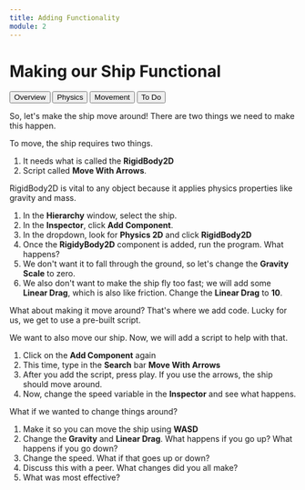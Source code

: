 ```yaml
---
title: Adding Functionality
module: 2
---
```



# Making our Ship Functional

<div class="tab">
  <button class="tablinks active" onclick="openTab(event, 'Overview')">Overview</button>
  <button class="tablinks" onclick="openTab(event, 'RigidBody')">Physics</button>
  <button class="tablinks" onclick="openTab(event, 'Arrows')">Movement</button>
  <button class="tablinks" onclick="openTab(event, 'ToDo')">To Do</button>
</div>

<div id="Overview" class="tabcontent" style="display:block">
<p>So, let's make the ship move around!  There are two things we need to make this happen.</p>

<p>To move, the ship requires two things.  </p>
<ol>
<li>It needs what is called the <b>RigidBody2D</b></li>
<li>Script called <b>Move With Arrows</b>.</li>
</ol>
</div>

<div id="RigidBody" class="tabcontent">

<p>RigidBody2D is vital to any object because it applies physics properties like gravity and mass.</p>
<ol>
<li>In the <b>Hierarchy</b> window, select the ship.</li>
<li>In the <b>Inspector</b>, click <b>Add Component</b>.</li>
<li>In the dropdown, look for <b>Physics 2D</b> and click <b>RigidBody2D</b></li>
<li>Once the <b>RigidyBody2D</b> component is added, run the program.  What happens?</li>
<li>We don't want it to fall through the ground, so let's change the <b>Gravity Scale</b> to zero.</li>
<li>We also don't want to make the ship fly too fast; we will add some <b>Linear Drag</b>, which is also like friction.  Change the <b>Linear Drag</b> to <b>10</b>. </li>
</ol>
<p>What about making it move around?  That's where we add code. Lucky for us, we get to use a pre-built script.</p>
</div>

<div id="Arrows" class="tabcontent">

We want to also move our ship.  Now, we will add a script to help with that.
<ol>
<li>Click on the <b>Add Component</b> again</li>
<li>This time, type in the <b>Search</b> bar <b>Move With Arrows</b></li>
<li>After you add the script, press play.  If you use the arrows, the ship should move around.</li>
<li>Now, change the speed variable in the <b>Inspector</b> and see what happens.</li>
</ol>
</div>

<div id="ToDo" class="tabcontent">

<p>What if we wanted to change things around?</p>

<ol>
<li>Make it so you can move the ship using <b>WASD</b></li>
<li>Change the <b>Gravity</b> and <b>Linear Drag</b>.  What happens if you go up? What happens if you go down?</li>
<li>Change the speed.  What if that goes up or down?</li>
<li>Discuss this with a peer.  What changes did you all make?</li>
<li>What was most effective?</li>
</ol>
</div>